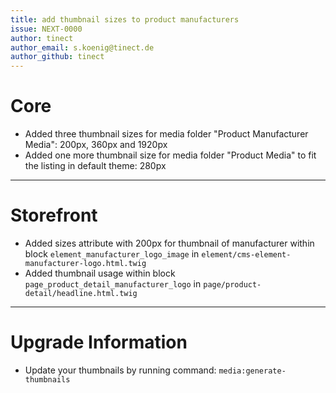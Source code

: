 ```yaml
---
title: add thumbnail sizes to product manufacturers
issue: NEXT-0000
author: tinect
author_email: s.koenig@tinect.de
author_github: tinect
---
```


# Core

* Added three thumbnail sizes for media folder "Product Manufacturer Media": 200px, 360px and 1920px
* Added one more thumbnail size for media folder "Product Media" to fit the listing in default theme: 280px

___
# Storefront

* Added sizes attribute with 200px for thumbnail of manufacturer within block `element_manufacturer_logo_image` in `element/cms-element-manufacturer-logo.html.twig` 
* Added thumbnail usage within block `page_product_detail_manufacturer_logo` in `page/product-detail/headline.html.twig`

___
# Upgrade Information

* Update your thumbnails by running command: `media:generate-thumbnails`
